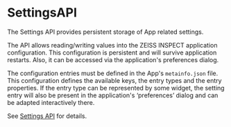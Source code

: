 # SettingsAPI

The Settings API provides persistent storage of App related settings.

The API allows reading/writing values into the ZEISS INSPECT application configuration. This configuration is persistent and will survive application restarts. Also, it can be accessed via the application's preferences dialog.

The configuration entries must be defined in the App's `metainfo.json` file. This configuration defines the available keys, the entry types and the entry properties. If the entry type can be represented by some widget, the setting entry will also be present in the application's ‘preferences’ dialog and can be adapted interactively there.

See [Settings API](https://zeissiqs.github.io/zeiss-inspect-addon-api/2025/python_api/python_api.html#gom-api-settings) for details.
